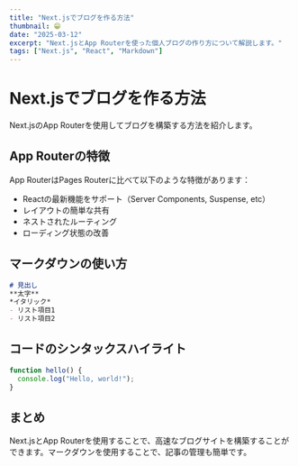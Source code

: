 ```yaml
---
title: "Next.jsでブログを作る方法"
thumbnail: 😁
date: "2025-03-12"
excerpt: "Next.jsとApp Routerを使った個人ブログの作り方について解説します。"
tags: ["Next.js", "React", "Markdown"]
---
```


# Next.jsでブログを作る方法

Next.jsのApp Routerを使用してブログを構築する方法を紹介します。

## App Routerの特徴

App RouterはPages Routerに比べて以下のような特徴があります：

- Reactの最新機能をサポート（Server Components, Suspense, etc）
- レイアウトの簡単な共有
- ネストされたルーティング
- ローディング状態の改善

## マークダウンの使い方

```markdown
# 見出し
**太字**
*イタリック*
- リスト項目1
- リスト項目2
```

## コードのシンタックスハイライト

```javascript
function hello() {
  console.log("Hello, world!");
}
```

## まとめ

Next.jsとApp Routerを使用することで、高速なブログサイトを構築することができます。マークダウンを使用することで、記事の管理も簡単です。

